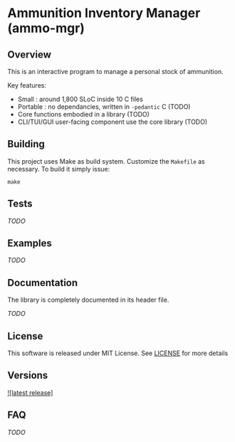
# Ammunition Inventory Manager (ammo-mgr) #

## Overview

This is an interactive program to manage a personal stock of ammunition.

Key features:

 - Small : around 1,800 SLoC inside 10 C files 
 - Portable : no dependancies, written in `-pedantic` C (TODO)
 - Core functions embodied in a library (TODO)
 - CLI/TUI/GUI user-facing component use the core library (TODO)

## Building

This project uses Make as build system. Customize the `Makefile` as necessary. To build it simply issue:

```
make
```


## Tests

_TODO_


## Examples

_TODO_

## Documentation

The library is completely documented in its header file.

_TODO_

## License

This software is released under MIT License.
See [LICENSE](LICENSE) for more details


## Versions

[![latest release]](https://github.com/lueckenhoff/ammo-mgr/)


## FAQ

_TODO_

